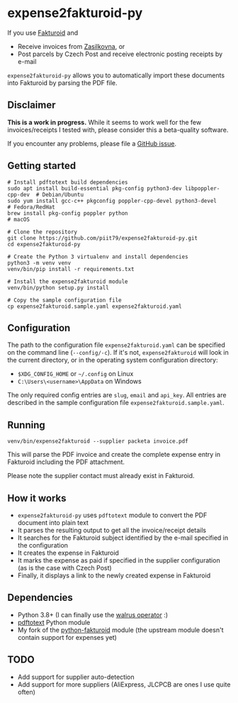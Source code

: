 # expense2fakturoid-py

If you use [Fakturoid](https://fakturoid.cz) and

 * Receive invoices from [Zasilkovna](https://zasilkovna.cz), or
 * Post parcels by Czech Post and receive electronic posting receipts by e-mail

`expense2fakturoid-py` allows you to automatically import these documents into
Fakturoid by parsing the PDF file.

## Disclaimer

**This is a work in progress.** While it seems to work well for the few invoices/receipts
I tested with, please consider this a beta-quality software. 

If you encounter any problems, please file a [GitHub issue](https://github.com/piit79/expense2fakturoid-py/issues). 

## Getting started

    # Install pdftotext build dependencies
    sudo apt install build-essential pkg-config python3-dev libpoppler-cpp-dev  # Debian/Ubuntu
    sudo yum install gcc-c++ pkgconfig poppler-cpp-devel python3-devel          # Fedora/RedHat
    brew install pkg-config poppler python                                      # macOS

    # Clone the repository
    git clone https://github.com/piit79/expense2fakturoid-py.git
    cd expense2fakturoid-py

    # Create the Python 3 virtualenv and install dependencies
    python3 -m venv venv
    venv/bin/pip install -r requirements.txt

    # Install the expense2fakturoid module
    venv/bin/python setup.py install

    # Copy the sample configuration file
    cp expense2fakturoid.sample.yaml expense2fakturoid.yaml

## Configuration

The path to the configuration file `expense2fakturoid.yaml` can be specified on the command
line (`--config/-c`). If it's not, `expense2fakturoid` will look in the current directory,
or in the operating system configuration directory:
 * `$XDG_CONFIG_HOME` or  `~/.config` on Linux
 * `C:\Users\<username>\AppData` on Windows 

The only required config entries are `slug`, `email` and `api_key`. All entries are described 
in the sample configuration file `expense2fakturoid.sample.yaml`.

## Running

    venv/bin/expense2fakturoid --supplier packeta invoice.pdf

This will parse the PDF invoice and create the complete expense entry in Fakturoid including 
the PDF attachment.

Please note the supplier contact must already exist in Fakturoid.

## How it works

 * `expense2fakturoid-py` uses `pdftotext` module to convert the PDF document into plain text
 * It parses the resulting output to get all the invoice/receipt details
 * It searches for the Fakturoid subject identified by the e-mail specified in the configuration
 * It creates the expense in Fakturoid
 * It marks the expense as paid if specified in the supplier configuration (as is the case with
   Czech Post)
 * Finally, it displays a link to the newly created expense in Fakturoid

## Dependencies

 * Python 3.8+ (I can finally use the [walrus operator](https://docs.python.org/3/whatsnew/3.8.html) :)
 * [pdftotext](https://pypi.org/project/pdftotext/) Python module
 * My fork of the [python-fakturoid](https://github.com/piit79/python-fakturoid) module
   (the upstream module doesn't contain support for expenses yet)

## TODO

 * Add support for supplier auto-detection
 * Add support for more suppliers (AliExpress, JLCPCB are ones I use quite often)

